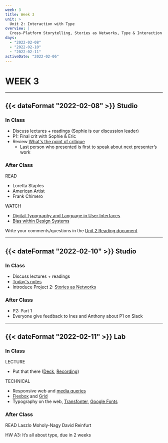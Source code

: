 ```yaml
---
week: 3
title: Week 3
unit: >
  Unit 2: Interaction with Type
overview: |
  Cross-Platform Storytelling, Stories as Networks, Type & Interaction Study, Put that there, Responsive web design, It's all about type
days:
  - "2022-02-08"
  - "2022-02-10"
  - "2022-02-11"
activeDate: "2022-02-06"
---
```

# WEEK 3

---

## {{< dateFormat "2022-02-08" >}} Studio

### In Class
* Discuss lectures + readings (Sophie is our discussion leader)
* P1: Final crit with Sophie & Eric
* Review [What's the point of critique](https://drive.google.com/file/d/1g6mQ2rKx32gW6D-MKBG8nvGWiqGY7nK3/view?usp=sharing)
  * Last person who presented is first to speak about next presenter’s work

### After Class
READ
* Loretta Staples
* American Artist
* Frank Chimero

WATCH
* [Digital Typography and Language in User Interfaces](https://vimeo.com/showcase/8025633/video/507335385)
* [Bias within Design Systems](https://vimeo.com/showcase/8025633/video/507303673)

Write your comments/questions in the [Unit 2 Reading document](https://docs.google.com/document/d/1iaMH5_ZYew54fBA8P0vLuBUZYWLafQen8HoIM0A1VuY/edit?usp=sharing)

---

## {{< dateFormat "2022-02-10" >}} Studio

### In Class
* Discuss lectures + readings
* [Today's notes](https://docs.google.com/document/d/17It7FEw2AgOOKfwwnhH0N5x4BfyChO5GIfsI-cWSA-I/edit#heading=h.clfsowo1a26t)
* Introduce Project 2: [Stories as Networks](https://docs.google.com/document/d/14X4xLXwyJlXFSaHCkOabOrcNO-H8mM-qkRk9XgbyQqg/edit?usp=sharing)

### After Class
* P2: Part 1
* Everyone give feedback to Ines and Anthony about P1 on Slack


---

## {{< dateFormat "2022-02-11" >}} Lab

### In Class
LECTURE
* Put that there ([Deck](https://docs.google.com/presentation/d/1W1FIjZ458lZn1Tdh1aDew09mHMWRTBtBJudEADZOmZk/edit?usp=sharing), [Recording](https://NewSchool.zoom.us/rec/share/hZUsD2sIvOW69mIyi5IEVNgN7BOLOjWRt8Yw6quYXhFdEwk8sXduW-mYG3vh4Ta3.IUC1MqVdgCid9ROh))

TECHNICAL
* Responsive web and [media queries](https://developer.mozilla.org/en-US/docs/Web/CSS/Media_Queries/Using_media_queries)
* [Flexbox](https://css-tricks.com/snippets/css/a-guide-to-flexbox/) and [Grid](https://css-tricks.com/snippets/css/complete-guide-grid/)
* Typography on the web, [Transfonter](https://transfonter.org/), [Google Fonts](https://fonts.google.com/)


### After Class
READ
Laszlo Moholy-Nagy
David Reinfurt

HW
A3: It’s all about type, due in 2 weeks
